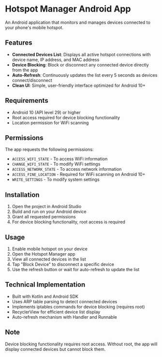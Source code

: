 # Hotspot Manager Android App

An Android application that monitors and manages devices connected to your phone's mobile hotspot.

## Features

- **Connected Devices List**: Displays all active hotspot connections with device name, IP address, and MAC address
- **Device Blocking**: Block or disconnect any connected device directly from the app
- **Auto-Refresh**: Continuously updates the list every 5 seconds as devices connect/disconnect
- **Clean UI**: Simple, user-friendly interface optimized for Android 10+

## Requirements

- Android 10 (API level 29) or higher
- Root access required for device blocking functionality
- Location permission for WiFi scanning

## Permissions

The app requests the following permissions:
- `ACCESS_WIFI_STATE` - To access WiFi information
- `CHANGE_WIFI_STATE` - To modify WiFi settings
- `ACCESS_NETWORK_STATE` - To access network information
- `ACCESS_FINE_LOCATION` - Required for WiFi scanning on Android 10+
- `WRITE_SETTINGS` - To modify system settings

## Installation

1. Open the project in Android Studio
2. Build and run on your Android device
3. Grant all requested permissions
4. For device blocking functionality, root access is required

## Usage

1. Enable mobile hotspot on your device
2. Open the Hotspot Manager app
3. View all connected devices in the list
4. Tap "Block Device" to disconnect a specific device
5. Use the refresh button or wait for auto-refresh to update the list

## Technical Implementation

- Built with Kotlin and Android SDK
- Uses ARP table parsing to detect connected devices
- Implements iptables commands for device blocking (requires root)
- RecyclerView for efficient device list display
- Auto-refresh mechanism with Handler and Runnable

## Note

Device blocking functionality requires root access. Without root, the app will display connected devices but cannot block them.
